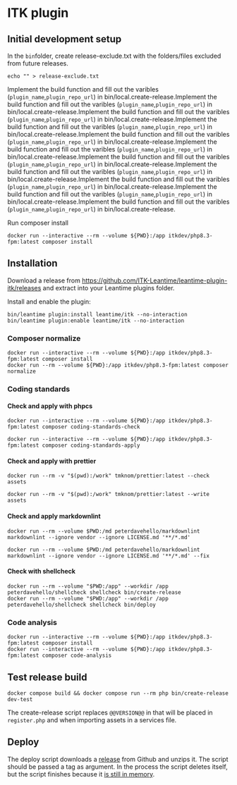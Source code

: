 # ITK plugin

## Initial development setup

In the `bin`folder, create release-exclude.txt with the folders/files excluded from future releases.

```shell
echo "" > release-exclude.txt
```

Implement the build function and fill out the varibles (`plugin_name`,`plugin_repo_url`) in bin/local.create-release.Implement the build function and fill out the varibles (`plugin_name`,`plugin_repo_url`) in bin/local.create-release.Implement the build function and fill out the varibles (`plugin_name`,`plugin_repo_url`) in bin/local.create-release.Implement the build function and fill out the varibles (`plugin_name`,`plugin_repo_url`) in bin/local.create-release.Implement the build function and fill out the varibles (`plugin_name`,`plugin_repo_url`) in bin/local.create-release.Implement the build function and fill out the varibles (`plugin_name`,`plugin_repo_url`) in bin/local.create-release.Implement the build function and fill out the varibles (`plugin_name`,`plugin_repo_url`) in bin/local.create-release.Implement the build function and fill out the varibles (`plugin_name`,`plugin_repo_url`) in bin/local.create-release.Implement the build function and fill out the varibles (`plugin_name`,`plugin_repo_url`) in bin/local.create-release.Implement the build function and fill out the varibles (`plugin_name`,`plugin_repo_url`) in bin/local.create-release.Implement the build function and fill out the varibles (`plugin_name`,`plugin_repo_url`) in bin/local.create-release.

Run composer install

```shell name=development-install
docker run --interactive --rm --volume ${PWD}:/app itkdev/php8.3-fpm:latest composer install
```

## Installation

Download a release from
<https://github.com/ITK-Leantime/leantime-plugin-itk/releases> and extract into
your Leantime plugins folder.

Install and enable the plugin:

``` shell
bin/leantime plugin:install leantime/itk --no-interaction
bin/leantime plugin:enable leantime/itk --no-interaction
```

### Composer normalize

```shell name=composer-normalize
docker run --interactive --rm --volume ${PWD}:/app itkdev/php8.3-fpm:latest composer install
docker run --rm --volume ${PWD}:/app itkdev/php8.3-fpm:latest composer normalize
```

### Coding standards

#### Check and apply with phpcs

```shell name=check-coding-standards
docker run --interactive --rm --volume ${PWD}:/app itkdev/php8.3-fpm:latest composer coding-standards-check
```

```shell name=apply-coding-standards
docker run --interactive --rm --volume ${PWD}:/app itkdev/php8.3-fpm:latest composer coding-standards-apply
```

#### Check and apply with prettier

```shell name=prettier-check
docker run --rm -v "$(pwd):/work" tmknom/prettier:latest --check assets
```

```shell name=prettier-apply
docker run --rm -v "$(pwd):/work" tmknom/prettier:latest --write assets
```

#### Check and apply markdownlint

```shell name=markdown-check
docker run --rm --volume $PWD:/md peterdavehello/markdownlint markdownlint --ignore vendor --ignore LICENSE.md '**/*.md'
```

```shell name=markdown-apply
docker run --rm --volume $PWD:/md peterdavehello/markdownlint markdownlint --ignore vendor --ignore LICENSE.md '**/*.md' --fix
```

#### Check with shellcheck

```shell name=shell-check
docker run --rm --volume "$PWD:/app" --workdir /app peterdavehello/shellcheck shellcheck bin/create-release
docker run --rm --volume "$PWD:/app" --workdir /app peterdavehello/shellcheck shellcheck bin/deploy
```

### Code analysis

```shell name=code-analysis
docker run --interactive --rm --volume ${PWD}:/app itkdev/php8.3-fpm:latest composer install
docker run --interactive --rm --volume ${PWD}:/app itkdev/php8.3-fpm:latest composer code-analysis
```

## Test release build

```shell name=test-create-release
docker compose build && docker compose run --rm php bin/create-release dev-test
```

The create-release script replaces `@@VERSION@@` in that will be placed in `register.php` and when importing assets in a services file. 

## Deploy

The deploy script downloads a [release](https://github.com/ITK-Leantime/leantime-dataexport/releases) from Github and
unzips it. The script should be passed a tag as argument. In the process the script deletes itself, but the script
finishes because it [is still in memory](https://linux.die.net/man/3/unlink).
